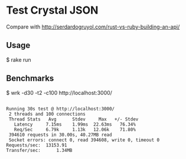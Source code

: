 # Test Crystal JSON

  Compare with http://serdardogruyol.com/rust-vs-ruby-building-an-api/

## Usage

$ rake run

## Benchmarks

$ wrk -d30 -t2 -c100 http://localhost:3000/

```

Running 30s test @ http://localhost:3000/
 2 threads and 100 connections
 Thread Stats   Avg      Stdev     Max   +/- Stdev
   Latency     7.15ms    1.99ms  22.63ms   76.34%
   Req/Sec     6.79k     1.13k   12.06k    71.80%
 394610 requests in 30.00s, 40.27MB read
 Socket errors: connect 0, read 394608, write 0, timeout 0
Requests/sec:  13153.91
Transfer/sec:      1.34MB
```
